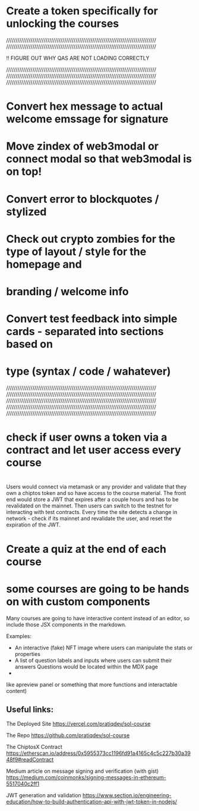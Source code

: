 # Create a token specifically for unlocking the courses



////////////////////////////////////////////////////////////////////////////////
////////////////////////////////////////////////////////////////////////////////

!! FIGURE OUT WHY QAS ARE NOT LOADING CORRECTLY

////////////////////////////////////////////////////////////////////////////////
////////////////////////////////////////////////////////////////////////////////
////////////////////////////////////////////////////////////////////////////////
# Convert hex message to actual welcome emssage for signature


# Move zindex of web3modal or connect modal so that web3modal is on top!


# Convert error to blockquotes / stylized




# Check out crypto zombies for the type of layout / style for the homepage and 
# branding / welcome info




# Convert test feedback into simple cards - separated into sections based on 
# type (syntax / code / wahatever)

////////////////////////////////////////////////////////////////////////////////
////////////////////////////////////////////////////////////////////////////////
////////////////////////////////////////////////////////////////////////////////
////////////////////////////////////////////////////////////////////////////////
////////////////////////////////////////////////////////////////////////////////





# check if user owns a token via a contract and let user access every course
# 

Users would connect via metamask or any provider and validate that they own
a chiptos token and so have access to the course material. The front end would
store a JWT that expires after a couple hours and has to be revalidated on the
mainnet. Then users can switch to the testnet for interacting with test contracts.
Every time the site detects a change in network - check if its mainnet and revalidate
the user, and reset the expiration of the JWT.


# Create a quiz at the end of each course


# some courses are going to be hands on with custom components 

Many courses are going to have interactive content instead of an editor, so
include those JSX components in the markdown.

Examples:

- An interactive (fake) NFT image where users can manipulate the stats or properties
- A list of question labels and inputs where users can submit their answers
    Questions would be located within the MDX page
- 
like apreview panel or something that more functions and interactable content)



## Useful links:

The Deployed Site
https://vercel.com/pratiqdev/sol-course

The Repo
https://github.com/pratiqdev/sol-course

The ChiptosX Contract
https://etherscan.io/address/0x5955373cc1196fd91a4165c4c5c227b30a3948f9#readContract

Medium article on message signing and verification (with gist)
https://medium.com/coinmonks/signing-messages-in-ethereum-5517040c2ff1

JWT generation and validation
https://www.section.io/engineering-education/how-to-build-authentication-api-with-jwt-token-in-nodejs/

